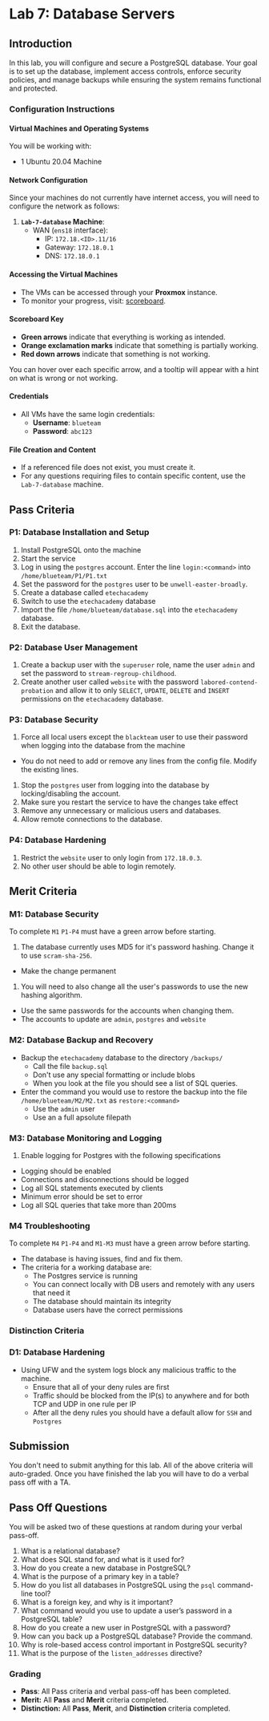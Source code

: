 # Lab 7: Database Servers

## Introduction

In this lab, you will configure and secure a PostgreSQL database. Your goal is to set up the database, implement access controls, enforce security policies, and manage backups while ensuring the system remains functional and protected.  

### Configuration Instructions

#### Virtual Machines and Operating Systems
You will be working with:  
  - 1 Ubuntu 20.04 Machine

#### Network Configuration
Since your machines do not currently have internet access, you will need to configure the network as follows:  

1. **`Lab-7-database` Machine**:  
    - WAN (`ens18` interface):  
        - IP: `172.18.<ID>.11/16`  
        - Gateway: `172.18.0.1`  
        - DNS: `172.18.0.1`  

#### **Accessing the Virtual Machines**  
- The VMs can be accessed through your **Proxmox** instance.  
- To monitor your progress, visit: <a href="http://172.18.0.3/lab/7" target="_blank">scoreboard</a>.

#### Scoreboard Key
- **Green arrows** indicate that everything is working as intended.
- **Orange exclamation marks** indicate that something is partially working.
- **Red down arrows** indicate that something is not working.

You can hover over each specific arrow, and a tooltip will appear with a hint on what is wrong or not working.

#### **Credentials**  
- All VMs have the same login credentials:  
  - **Username**: `blueteam`  
  - **Password**: `abc123`  

#### **File Creation and Content**  
- If a referenced file does not exist, you must create it.  
- For any questions requiring files to contain specific content, use the `Lab-7-database` machine.  

## Pass Criteria

### P1: Database Installation and Setup

1. Install PostgreSQL onto the machine
1. Start the service
1. Log in using the `postgres` account. Enter the line `login:<command>` into `/home/blueteam/P1/P1.txt`
1. Set the password for the `postgres` user to be `unwell-easter-broadly`.
1. Create a database called `etechacademy`
1. Switch to use the `etechacademy` database
1. Import the file `/home/blueteam/database.sql` into the `etechacademy` database.
1. Exit the database.

### P2: Database User Management 

1. Create a backup user with the `superuser` role, name the user `admin` and set the password to `stream-regroup-childhood`.
1. Create another user called `website` with the password `labored-contend-probation` and allow it to only `SELECT`, `UPDATE`, `DELETE` and `INSERT` permissions on the `etechacademy` database.

### P3: Database Security

1. Force all local users except the `blackteam` user to use their password when logging into the database from the machine
  - You do not need to add or remove any lines from the config file. Modify the existing lines.
1. Stop the `postgres` user from logging into the database by locking/disabling the account.
1. Make sure you restart the service to have the changes take effect
1. Remove any unnecessary or malicious users and databases.
1. Allow remote connections to the database.

### P4: Database Hardening

1. Restrict the `website` user to only login from `172.18.0.3`.
1. No other user should be able to login remotely.

## Merit Criteria

### M1: Database Security

To complete `M1` `P1-P4` must have a green arrow before starting.

1. The database currently uses MD5 for it's password hashing. Change it to use `scram-sha-256`.
  - Make the change permanent
1. You will need to also change all the user's passwords to use the new hashing algorithm.
  - Use the same passwords for the accounts when changing them.
  - The accounts to update are `admin`, `postgres` and `website`

### M2: Database Backup and Recovery

- Backup the `etechacademy` database to the directory `/backups/`
  - Call the file `backup.sql`
  - Don't use any special formatting or include blobs
  - When you look at the file you should see a list of SQL queries.
- Enter the command you would use to restore the backup into the file `/home/blueteam/M2/M2.txt` as `restore:<command>`
  - Use the `admin` user
  - Use an a full apsolute filepath

### M3: Database Monitoring and Logging 

1. Enable logging for Postgres with the following specifications
  - Logging should be enabled
  - Connections and disconnections should be logged
  - Log all SQL statements executed by clients
  - Minimum error should be set to error
  - Log all SQL queries that take more than 200ms

### M4 Troubleshooting
To complete `M4` `P1-P4` and `M1-M3` must have a green arrow before starting.
 
- The database is having issues, find and fix them.
- The criteria for a working database are:
  - The Postgres service is running
  - You can connect locally with DB users and remotely with any users that need it
  - The database should maintain its integrity
  - Database users have the correct permissions


### Distinction Criteria

### D1: Database Hardening

- Using UFW and the system logs block any malicious traffic to the machine.
  - Ensure that all of your deny rules are first
  - Traffic should be blocked from the IP(s) to anywhere and for both TCP and UDP in one rule per IP
  - After all the deny rules you should have a default allow for `SSH` and `Postgres` 

## Submission

You don't need to submit anything for this lab. All of the above criteria will auto-graded. Once you have finished the lab you will have to do a verbal pass off with a TA.

## Pass Off Questions

You will be asked two of these questions at random during your verbal pass-off. 

1. What is a relational database?  
1. What does SQL stand for, and what is it used for?
1. How do you create a new database in PostgreSQL?  
1. What is the purpose of a primary key in a table?  
1. How do you list all databases in PostgreSQL using the `psql` command-line tool?  
1. What is a foreign key, and why is it important?  
1. What command would you use to update a user’s password in a PostgreSQL table?  
1. How do you create a new user in PostgreSQL with a password?  
1. How can you back up a PostgreSQL database? Provide the command.  
1. Why is role-based access control important in PostgreSQL security?  
1. What is the purpose of the `listen_addresses` directive?

### Grading

- **Pass**: All Pass criteria and verbal pass-off has been completed.
- **Merit:** All **Pass** and **Merit** criteria completed.
- **Distinction:** All **Pass**, **Merit**, and **Distinction** criteria completed.


